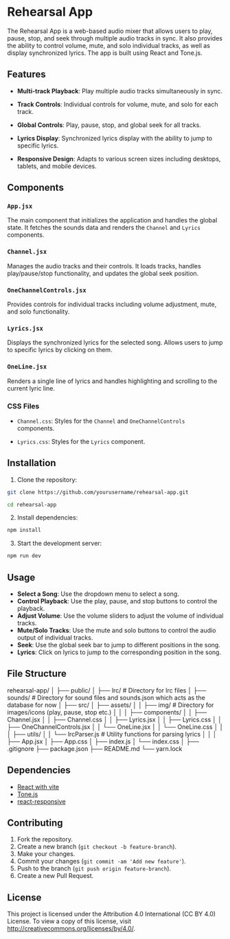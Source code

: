 
# Rehearsal App

  

The Rehearsal App is a web-based audio mixer that allows users to play, pause, stop, and seek through multiple audio tracks in sync. It also provides the ability to control volume, mute, and solo individual tracks, as well as display synchronized lyrics. The app is built using React and Tone.js.

  

## Features

  

-  **Multi-track Playback**: Play multiple audio tracks simultaneously in sync.

-  **Track Controls**: Individual controls for volume, mute, and solo for each track.

-  **Global Controls**: Play, pause, stop, and global seek for all tracks.

-  **Lyrics Display**: Synchronized lyrics display with the ability to jump to specific lyrics.

-  **Responsive Design**: Adapts to various screen sizes including desktops, tablets, and mobile devices.

  

## Components

  

### `App.jsx`

  

The main component that initializes the application and handles the global state. It fetches the sounds data and renders the `Channel` and `Lyrics` components.

  

### `Channel.jsx`

  

Manages the audio tracks and their controls. It loads tracks, handles play/pause/stop functionality, and updates the global seek position.

  

### `OneChannelControls.jsx`

  

Provides controls for individual tracks including volume adjustment, mute, and solo functionality.

  

### `Lyrics.jsx`

  

Displays the synchronized lyrics for the selected song. Allows users to jump to specific lyrics by clicking on them.

  

### `OneLine.jsx`

  

Renders a single line of lyrics and handles highlighting and scrolling to the current lyric line.

  

### CSS Files

  

-  `Channel.css`: Styles for the `Channel` and `OneChannelControls` components.

-  `Lyrics.css`: Styles for the `Lyrics` component.

  

## Installation

  

1. Clone the repository:

```bash
git clone https://github.com/yourusername/rehearsal-app.git

cd rehearsal-app
```

2. Install dependencies:
```bash
npm install
```
3. Start the development server: 
```bash
npm run dev
```

## Usage

- **Select a Song**: Use the dropdown menu to select a song.
- **Control Playback**: Use the play, pause, and stop buttons to control the playback.
- **Adjust Volume**: Use the volume sliders to adjust the volume of individual tracks.
- **Mute/Solo Tracks**: Use the mute and solo buttons to control the audio output of individual tracks.
- **Seek**: Use the global seek bar to jump to different positions in the song.
- **Lyrics**: Click on lyrics to jump to the corresponding position in the song.

## File Structure
rehearsal-app/
│
├── public/
│   ├── lrc/  # Directory for lrc files
│   ├── sounds/                # Directory for sound files and sounds.json which acts as the database for now
│
├── src/
│   ├── assets/
│   │   ├── img/               # Directory for images/icons (play, pause, stop etc.)
│   │
│   ├── components/
│   │   ├── Channel.jsx 
│   │   ├── Channel.css 
│   │   ├── Lyrics.jsx
│   │   ├── Lyrics.css
│   │   ├── OneChannelControls.jsx
│   │   └── OneLine.jsx
│   │   └── OneLine.css
│   │
│   ├── utils/
│   │   └── lrcParser.js       # Utility functions for parsing lyrics
│   │
│   ├── App.jsx
│   ├── App.css
│   ├── index.js
│   └── index.css
│
├── .gitignore
├── package.json
├── README.md
└── yarn.lock

## Dependencies

- [React with vite](https://vitejs.dev/)
- [Tone.js](https://tonejs.github.io/)
- [react-responsive](https://www.npmjs.com/package/react-responsive)

## Contributing

1.  Fork the repository.
2.  Create a new branch (`git checkout -b feature-branch`).
3.  Make your changes.
4.  Commit your changes (`git commit -am 'Add new feature'`).
5.  Push to the branch (`git push origin feature-branch`).
6.  Create a new Pull Request.

## License
This project is licensed under the Attribution 4.0 International (CC BY 4.0) License. To view a copy of this license, visit http://creativecommons.org/licenses/by/4.0/.
